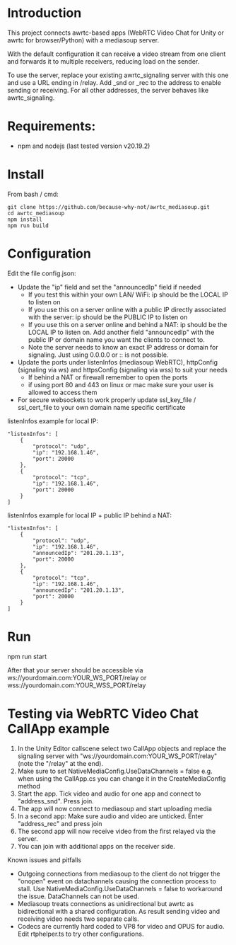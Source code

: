 # Introduction

This project connects awrtc-based apps (WebRTC Video Chat for Unity or awrtc for browser/Python) with a mediasoup server.

With the default configuration it can receive a video stream from one client and forwards it to multiple receivers, reducing load on the sender.

To use the server, replace your existing awrtc_signaling server with this one and use a URL ending in /relay.
Add _snd or _rec to the address to enable sending or receiving. For all other addresses, the server behaves like awrtc_signaling.

# Requirements:
* npm and nodejs (last tested version v20.19.2)

# Install

From bash / cmd:

    git clone https://github.com/because-why-not/awrtc_mediasoup.git
    cd awrtc_mediasoup
    npm install
    npm run build


# Configuration

Edit the file config.json:
* Update the "ip" field and set the "announcedIp" field if needed
  * If you test this within your own LAN/ WiFi: ip should be the LOCAL IP to listen on
  * If you use this on a server online with a public IP directly associated with the server: ip should be the PUBLIC IP to listen on
  * If you use this on a server online and behind a NAT: ip should be the LOCAL IP to listen on. Add another field "announcedIp" with the public IP or domain name you want the clients to connect to.
  * Note the server needs to know an exact IP address or domain for signaling. Just using 0.0.0.0 or :: is not possible.
* Update the ports under listenInfos (mediasoup WebRTC), httpConfig (signaling via ws) and httpsConfig (signaling via wss) to suit your needs
  * If behind a NAT or firewall remember to open the ports
  * if using port 80 and 443 on linux or mac make sure your user is allowed to access them
* For secure websockets to work properly update ssl_key_file / ssl_cert_file to your own domain name specific certificate

listenInfos example for local IP:

    "listenInfos": [
        {
            "protocol": "udp",
            "ip": "192.168.1.46",
            "port": 20000
        },
        {
            "protocol": "tcp",
            "ip": "192.168.1.46",
            "port": 20000
        }
    ]

listenInfos example for local IP + public IP behind a NAT:

    "listenInfos": [
        {
            "protocol": "udp",
            "ip": "192.168.1.46",
            "announcedIp": "201.20.1.13",
            "port": 20000
        },
        {
            "protocol": "tcp",
            "ip": "192.168.1.46",
            "announcedIp": "201.20.1.13",
            "port": 20000
        }
    ]


# Run

npm run start 

After that your server should be accessible via 
ws://yourdomain.com:YOUR_WS_PORT/relay
or wss://yourdomain.com:YOUR_WSS_PORT/relay 


# Testing via WebRTC Video Chat CallApp example

1. In the Unity Editor callscene select two CallApp objects and replace the signaling server with "ws://yourdomain.com:YOUR_WS_PORT/relay" (note the "/relay" at the end). 
2. Make sure to set NativeMediaConfig.UseDataChannels = false e.g. when using the CallApp.cs you can change it in the CreateMediaConfig method
3. Start the app. Tick video and audio for one app and connect to "address_snd". Press join.
4. The app will now connect to mediasoup and start uploading media
5. In a second app: Make sure audio and video are unticked. Enter "address_rec" and press join
6. The second app will now receive video from the first relayed via the server. 
7. You can join with additional apps on the receiver side. 


Known issues and pitfalls

* Outgoing connections from mediasoup to the client do not trigger the "onopen" event on datachannels causing the connection process to stall. Use NativeMediaConfig.UseDataChannels = false to workaround the issue. DataChannels can not be used.
* Mediasoup treats connections as unidirectional but awrtc as bidirectional with a shared configuration. As result sending video and receiving video needs two separate calls.
* Codecs are currently hard coded to VP8 for video and OPUS for audio. Edit rtphelper.ts to try other configurations.
  



